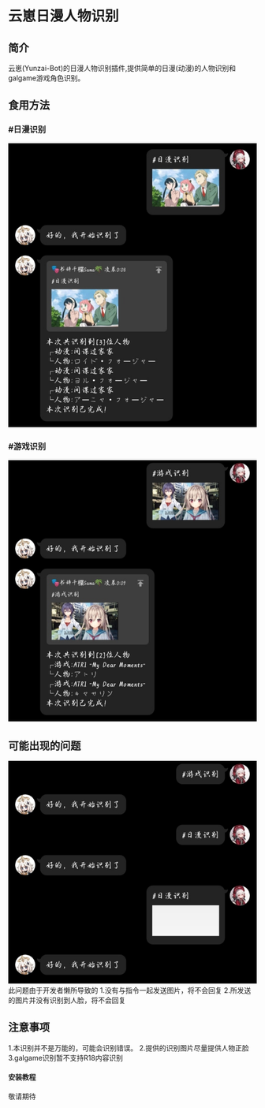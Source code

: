 # 云崽日漫人物识别

## 简介
云崽(Yunzai-Bot)的日漫人物识别插件,提供简单的日漫(动漫)的人物识别和galgame游戏角色识别。

## 食用方法
### #日漫识别
![](5501.jpg)


### #游戏识别
![](5502.jpg)

## 可能出现的问题
![](5503.jpg)
此问题由于开发者懒所导致的
1.没有与指令一起发送图片，将不会回复
2.所发送的图片并没有识别到人脸，将不会回复

## 注意事项
1.本识别并不是万能的，可能会识别错误。
2.提供的识别图片尽量提供人物正脸
3.galgame识别暂不支持R18内容识别

#### 安装教程


敬请期待